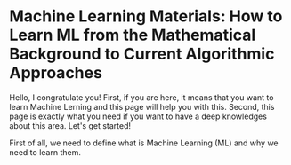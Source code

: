 # Machine Learning Materials: How to Learn ML from the Mathematical Background to Current Algorithmic Approaches

Hello, I congratulate you! First, if you are here, it means that you want to learn Machine Lerning and this page will help you with this. Second, this page is exactly what you need if you want to have a deep knowledges about this area. Let's get started!

First of all, we need to define what is Machine Learning (ML) and why we need to learn them.
